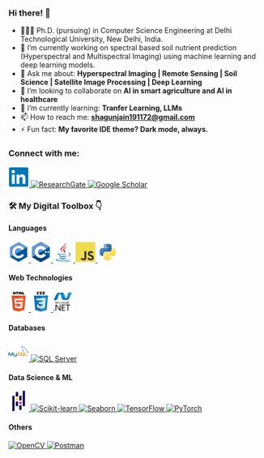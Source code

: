 ### Hi there! 👋

- 🧑🏻‍🎓 Ph.D. (pursuing) in Computer Science Engineering at Delhi Technological University, New Delhi, India.
- 🌱 I’m currently working on spectral based soil nutrient prediction (Hyperspectral and Multispectral Imaging) using machine learning and deep learning models.
- 💬 Ask me about: **Hyperspectral Imaging | Remote Sensing | Soil Science | Satellite Image Processing | Deep Learning**
- 👯 I’m looking to collaborate on **AI in smart agriculture and AI in healthcare**
- 🌱 I’m currently learning: **Tranfer Learning, LLMs**
- 📫 How to reach me: **shagunjain191172@gmail.com**
- ⚡ Fun fact: **My favorite IDE theme? Dark mode, always.**

<h3 align="left">Connect with me:</h3>
<p align="left">
<p align="left">
<a href="www.linkedin.com/in/shagun-jain-618857171" target="_blank">
  <img src="https://raw.githubusercontent.com/devicons/devicon/master/icons/linkedin/linkedin-original.svg" alt="LinkedIn" width="40" height="40"/>
</a>
<a href="https://www.researchgate.net/profile/Shagun-Jain-6" target="_blank">
  <img src="https://static.startuptalky.com/2020/11/45e99a0d-f0ca-4b17-951a-ed0947f3fd0e-1510667426262.png" alt="ResearchGate" width="40" height="40"/>
</a>
<a href="[https://scholar.google.com/citations?user=YOUR-GOOGLE-SCHOLAR-ID](https://scholar.google.com/citations?user=FMvXuWUAAAAJ&hl=en&oi=ao)" target="_blank">
  <img src="https://logowik.com/content/uploads/images/google-scholar4372.jpg" alt="Google Scholar" width="40" height="40"/>
</a>
</p>


<h3 align="left">🛠️ <b> My Digital Toolbox </b> 👇</h3>
<div>
  <h4>Languages</h4>
  <p>
    <a href="https://www.cprogramming.com/" target="_blank" rel="noreferrer">
      <img src="https://raw.githubusercontent.com/devicons/devicon/master/icons/c/c-original.svg" alt="C" width="40" height="40"/>
    </a>
    <a href="https://www.w3schools.com/cpp/" target="_blank" rel="noreferrer">
      <img src="https://raw.githubusercontent.com/devicons/devicon/master/icons/cplusplus/cplusplus-original.svg" alt="C++" width="40" height="40"/>
    </a>
    <a href="https://www.java.com" target="_blank" rel="noreferrer">
      <img src="https://raw.githubusercontent.com/devicons/devicon/master/icons/java/java-original.svg" alt="Java" width="40" height="40"/>
    </a>
    <a href="https://developer.mozilla.org/en-US/docs/Web/JavaScript" target="_blank" rel="noreferrer">
      <img src="https://raw.githubusercontent.com/devicons/devicon/master/icons/javascript/javascript-original.svg" alt="JavaScript" width="40" height="40"/>
    </a>
    <a href="https://www.python.org" target="_blank" rel="noreferrer">
      <img src="https://raw.githubusercontent.com/devicons/devicon/master/icons/python/python-original.svg" alt="Python" width="40" height="40"/>
    </a>
  </p>
  
  <h4>Web Technologies</h4>
  <p>
    <a href="https://www.w3.org/html/" target="_blank" rel="noreferrer">
      <img src="https://raw.githubusercontent.com/devicons/devicon/master/icons/html5/html5-original-wordmark.svg" alt="HTML5" width="40" height="40"/>
    </a>
    <a href="https://www.w3schools.com/css/" target="_blank" rel="noreferrer">
      <img src="https://raw.githubusercontent.com/devicons/devicon/master/icons/css3/css3-original-wordmark.svg" alt="CSS3" width="40" height="40"/>
    </a>
    <a href="https://dotnet.microsoft.com/" target="_blank" rel="noreferrer">
      <img src="https://raw.githubusercontent.com/devicons/devicon/master/icons/dot-net/dot-net-original-wordmark.svg" alt="Dot Net" width="40" height="40"/>
    </a>
  </p>

  <h4>Databases</h4>
  <p>
    <a href="https://www.mysql.com/" target="_blank" rel="noreferrer">
      <img src="https://raw.githubusercontent.com/devicons/devicon/master/icons/mysql/mysql-original-wordmark.svg" alt="MySQL" width="40" height="40"/>
    </a>
    <a href="https://www.microsoft.com/en-us/sql-server" target="_blank" rel="noreferrer">
      <img src="https://www.svgrepo.com/show/303229/microsoft-sql-server-logo.svg" alt="SQL Server" width="40" height="40"/>
    </a>
  </p>

  <h4>Data Science & ML</h4>
  <p>
    <a href="https://pandas.pydata.org/" target="_blank" rel="noreferrer">
      <img src="https://raw.githubusercontent.com/devicons/devicon/2ae2a900d2f041da66e950e4d48052658d850630/icons/pandas/pandas-original.svg" alt="Pandas" width="40" height="40"/>
    </a>
    <a href="https://scikit-learn.org/" target="_blank" rel="noreferrer">
      <img src="https://upload.wikimedia.org/wikipedia/commons/0/05/Scikit_learn_logo_small.svg" alt="Scikit-learn" width="40" height="40"/>
    </a>
    <a href="https://seaborn.pydata.org/" target="_blank" rel="noreferrer">
      <img src="https://seaborn.pydata.org/_images/logo-mark-lightbg.svg" alt="Seaborn" width="40" height="40"/>
    </a>
    <a href="https://www.tensorflow.org" target="_blank" rel="noreferrer">
      <img src="https://www.vectorlogo.zone/logos/tensorflow/tensorflow-icon.svg" alt="TensorFlow" width="40" height="40"/>
    </a>
    <a href="https://pytorch.org/" target="_blank" rel="noreferrer">
      <img src="https://www.vectorlogo.zone/logos/pytorch/pytorch-icon.svg" alt="PyTorch" width="40" height="40"/>
    </a>
  </p>

  <h4>Others</h4>
  <p>
    <a href="https://opencv.org/" target="_blank" rel="noreferrer">
      <img src="https://www.vectorlogo.zone/logos/opencv/opencv-icon.svg" alt="OpenCV" width="40" height="40"/>
    </a>
    <a href="https://postman.com" target="_blank" rel="noreferrer">
      <img src="https://www.vectorlogo.zone/logos/getpostman/getpostman-icon.svg" alt="Postman" width="40" height="40"/>
    </a>
  </p>
</div>
